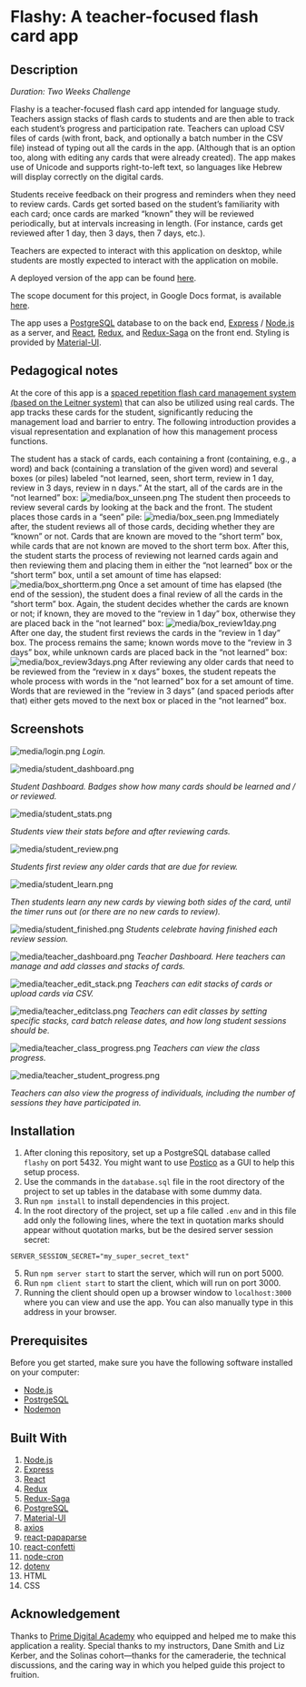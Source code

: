 # Flashy: A teacher-focused flash card app

## Description

_Duration: Two Weeks Challenge_

Flashy is a teacher-focused flash card app intended for language study. Teachers assign stacks of flash cards to students and are then able to track each student’s progress and participation rate. Teachers can upload CSV files of cards (with front, back, and optionally a batch number in the CSV file) instead of typing out all the cards in the app. (Although that is an option too, along with editing any cards that were already created). The app makes use of Unicode and supports right-to-left text, so languages like Hebrew will display correctly on the digital cards.

Students receive feedback on their progress and reminders when they need to review cards. Cards get sorted based on the student’s familiarity with each card; once cards are marked “known” they will be reviewed periodically, but at intervals increasing in length. (For instance, cards get reviewed after 1 day, then 3 days, then 7 days, etc.).

Teachers are expected to interact with this application on desktop, while students are mostly expected to interact with the application on mobile.

A deployed version of the app can be found [here](https://shrouded-bayou-74485.herokuapp.com/).

The scope document for this project, in Google Docs format, is available [here](https://docs.google.com/document/d/1qhgVAW9iBsIN5H6W28pClkwe0-kvPkaiO67Ugk0Gow4/edit?usp=sharing).

The app uses a [PostgreSQL](https://www.postgresql.org/) database to on the back end, [Express](https://expressjs.com/) / [Node.js](https://nodejs.org/en/) as a server, and [React](https://reactjs.org/), [Redux](https://redux.js.org/), and [Redux-Saga](https://redux-saga.js.org/) on the front end. Styling is provided by [Material-UI](https://mui.com/).

## Pedagogical notes

At the core of this app is a [spaced repetition flash card management system (based on the Leitner system)](https://en.wikipedia.org/wiki/Flashcard#Spaced_repetition) that can also be utilized using real cards. The app tracks these cards for the student, significantly reducing the management load and barrier to entry. The following introduction provides a visual representation and explanation of how this management process functions.

The student has a stack of cards, each containing a front (containing, e.g., a word) and back (containing a translation of the given word) and several boxes (or piles) labeled “not learned, seen, short term, review in 1 day, review in 3 days, review in n days.” At the start, all of the cards are in the “not learned” box:
![media/box_unseen.png](media/box_unseen.png)
The student then proceeds to review several cards by looking at the back and the front. The student places those cards in a “seen” pile:
![media/box_seen.png](media/box_seen.png)
Immediately after, the student reviews all of those cards, deciding whether they are “known” or not. Cards that are known are moved to the “short term” box, while cards that are not known are moved to the short term box. After this, the student starts the process of reviewing not learned cards again and then reviewing them and placing them in either the “not learned” box or the “short term” box, until a set amount of time has elapsed:
![media/box_shortterm.png](media/box_shortterm.png)
Once a set amount of time has elapsed (the end of the session), the student does a final review of all the cards in the “short term” box. Again, the student decides whether the cards are known or not; if known, they are moved to the “review in 1 day” box, otherwise they are placed back in the “not learned” box:
![media/box_review1day.png](media/box_review1day.png)
After one day, the student first reviews the cards in the “review in 1 day” box. The process remains the same; known words move to the “review in 3 days” box, while unknown cards are placed back in the “not learned” box:
![media/box_review3days.png](media/box_review3days.png)
After reviewing any older cards that need to be reviewed from the “review in x days” boxes, the student repeats the whole process with words in the “not learned” box for a set amount of time. Words that are reviewed in the “review in 3 days” (and spaced periods after that) either gets moved to the next box or placed in the “not learned” box.

## Screenshots

![media/login.png](media/login.png)
_Login._

![media/student_dashboard.png](media/student_dashboard.png)

_Student Dashboard. Badges show how many cards should be learned and / or reviewed._

![media/student_stats.png](media/student_stats.png)

_Students view their stats before and after reviewing cards._

![media/student_review.png](media/student_review.png)

_Students first review any older cards that are due for review._

![media/student_learn.png](media/student_learn.png)

_Then students learn any new cards by viewing both sides of the card, until the timer runs out (or there are no new cards to review)._

![media/student_finished.png](media/student_finished.png)
_Students celebrate having finished each review session._

![media/teacher_dashboard.png](media/teacher_dashboard.png)
_Teacher Dashboard. Here teachers can manage and add classes and stacks of cards._

![media/teacher_edit_stack.png](media/teacher_edit_stack.png)
_Teachers can edit stacks of cards or upload cards via CSV._

![media/teacher_editclass.png](media/teacher_editclass.png)
_Teachers can edit classes by setting specific stacks, card batch release dates, and how long student sessions should be._

![media/teacher_class_progress.png](media/teacher_class_progress.png)
_Teachers can view the class progress._

![media/teacher_student_progress.png](media/teacher_student_progress.png)

_Teachers can also view the progress of individuals, including the number of sessions they have participated in._

## Installation

1. After cloning this repository, set up a PostgreSQL database called `flashy` on port 5432. You might want to use [Postico](https://eggerapps.at/postico/) as a GUI to help this setup process.
2. Use the commands in the `database.sql` file in the root directory of the project to set up tables in the database with some dummy data.
3. Run `npm install` to install dependencies in this project.
4. In the root directory of the project, set up a file called `.env` and in this file add only the following lines, where the text in quotation marks should appear without quotation marks, but be the desired server session secret:

```
SERVER_SESSION_SECRET="my_super_secret_text"
```

5. Run `npm server start` to start the server, which will run on port 5000.
6. Run `npm client start` to start the client, which will run on port 3000.
7. Running the client should open up a browser window to `localhost:3000` where you can view and use the app. You can also manually type in this address in your browser.

## Prerequisites

Before you get started, make sure you have the following software installed on your computer:

- [Node.js](https://nodejs.org/en/)
- [PostrgeSQL](https://www.postgresql.org/)
- [Nodemon](https://nodemon.io/)

## Built With

1. [Node.js](https://nodejs.org/en/)
2. [Express](https://expressjs.com/)
3. [React](https://reactjs.org/)
4. [Redux](https://redux.js.org/)
5. [Redux-Saga](https://redux-saga.js.org/)
6. [PostgreSQL](https://www.postgresql.org/)
7. [Material-UI](https://mui.com/)
8. [axios](https://www.npmjs.com/package/axios)
9. [react-papaparse](https://www.npmjs.com/package/react-papaparse)
10. [react-confetti](https://www.npmjs.com/package/react-confetti)
11. [node-cron](https://www.npmjs.com/package/node-cron)
12. [dotenv](https://www.npmjs.com/package/dotenv)
13. HTML
14. CSS

## Acknowledgement

Thanks to [Prime Digital Academy](www.primeacademy.io) who equipped and helped me to make this application a reality. Special thanks to my instructors, Dane Smith and Liz Kerber, and the Solinas cohort—thanks for the cameraderie, the technical discussions, and the caring way in which you helped guide this project to fruition.
